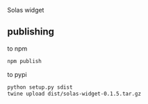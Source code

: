 Solas widget

## publishing
to npm
```bash
npm publish
```

to pypi
```bash
python setup.py sdist   
twine upload dist/solas-widget-0.1.5.tar.gz
```

